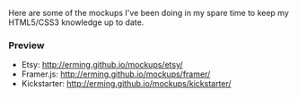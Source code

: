 Here are some of the mockups I've been doing in my spare time to keep my  
HTML5/CSS3 knowledge up to date.

### Preview

* Etsy: http://erming.github.io/mockups/etsy/
* Framer.js: http://erming.github.io/mockups/framer/
* Kickstarter: http://erming.github.io/mockups/kickstarter/
